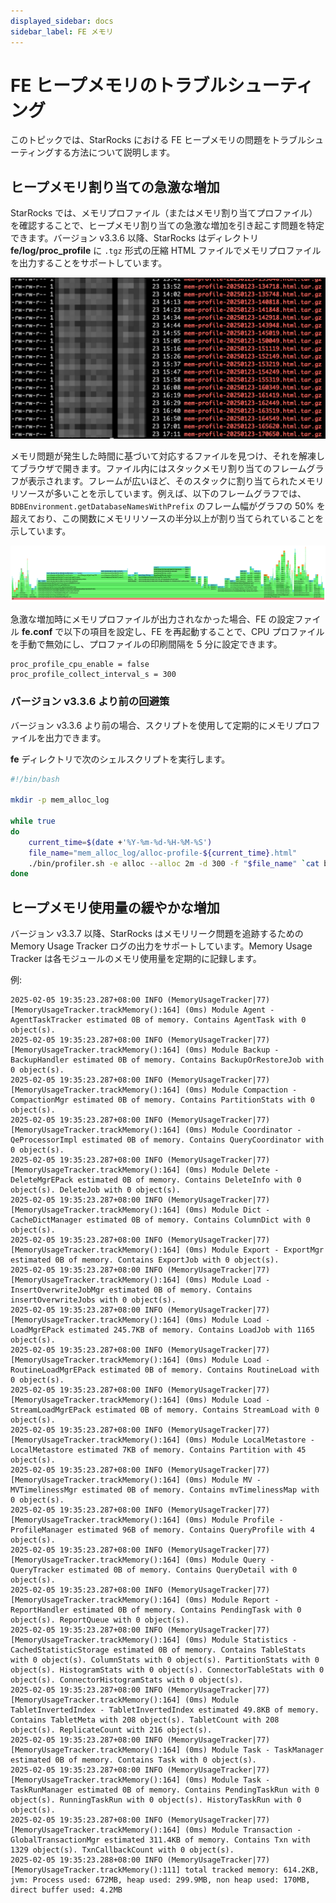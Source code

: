 ```yaml
---
displayed_sidebar: docs
sidebar_label: FE メモリ
---
```


# FE ヒープメモリのトラブルシューティング

このトピックでは、StarRocks における FE ヒープメモリの問題をトラブルシューティングする方法について説明します。

## ヒープメモリ割り当ての急激な増加

StarRocks では、メモリプロファイル（またはメモリ割り当てプロファイル）を確認することで、ヒープメモリ割り当ての急激な増加を引き起こす問題を特定できます。バージョン v3.3.6 以降、StarRocks はディレクトリ **fe/log/proc_profile** に `.tgz` 形式の圧縮 HTML ファイルでメモリプロファイルを出力することをサポートしています。

![FE Memory FAQ - 1](../_assets/fe_mem_faq_1.png)

メモリ問題が発生した時間に基づいて対応するファイルを見つけ、それを解凍してブラウザで開きます。ファイル内にはスタックメモリ割り当てのフレームグラフが表示されます。フレームが広いほど、そのスタックに割り当てられたメモリリソースが多いことを示しています。例えば、以下のフレームグラフでは、`BDBEnvironment.getDatabaseNamesWithPrefix` のフレーム幅がグラフの 50% を超えており、この関数にメモリリソースの半分以上が割り当てられていることを示しています。

![FE Memory FAQ - 2](../_assets/fe_mem_faq_2.png)

急激な増加時にメモリプロファイルが出力されなかった場合、FE の設定ファイル **fe.conf** で以下の項目を設定し、FE を再起動することで、CPU プロファイルを手動で無効にし、プロファイルの印刷間隔を 5 分に設定できます。

```Properties
proc_profile_cpu_enable = false
proc_profile_collect_interval_s = 300
```

### バージョン v3.3.6 より前の回避策

バージョン v3.3.6 より前の場合、スクリプトを使用して定期的にメモリプロファイルを出力できます。

**fe** ディレクトリで次のシェルスクリプトを実行します。

```Bash
#!/bin/bash

mkdir -p mem_alloc_log

while true
do
    current_time=$(date +'%Y-%m-%d-%H-%M-%S')
    file_name="mem_alloc_log/alloc-profile-${current_time}.html"
    ./bin/profiler.sh -e alloc --alloc 2m -d 300 -f "$file_name" `cat bin/fe.pid`
done
```

## ヒープメモリ使用量の緩やかな増加

バージョン v3.3.7 以降、StarRocks はメモリリーク問題を追跡するための Memory Usage Tracker ログの出力をサポートしています。Memory Usage Tracker は各モジュールのメモリ使用量を定期的に記録します。

例:

```Plain
2025-02-05 19:35:23.287+08:00 INFO (MemoryUsageTracker|77) [MemoryUsageTracker.trackMemory():164] (0ms) Module Agent - AgentTaskTracker estimated 0B of memory. Contains AgentTask with 0 object(s).
2025-02-05 19:35:23.287+08:00 INFO (MemoryUsageTracker|77) [MemoryUsageTracker.trackMemory():164] (0ms) Module Backup - BackupHandler estimated 0B of memory. Contains BackupOrRestoreJob with 0 object(s).
2025-02-05 19:35:23.287+08:00 INFO (MemoryUsageTracker|77) [MemoryUsageTracker.trackMemory():164] (0ms) Module Compaction - CompactionMgr estimated 0B of memory. Contains PartitionStats with 0 object(s).
2025-02-05 19:35:23.287+08:00 INFO (MemoryUsageTracker|77) [MemoryUsageTracker.trackMemory():164] (0ms) Module Coordinator - QeProcessorImpl estimated 0B of memory. Contains QueryCoordinator with 0 object(s).
2025-02-05 19:35:23.287+08:00 INFO (MemoryUsageTracker|77) [MemoryUsageTracker.trackMemory():164] (0ms) Module Delete - DeleteMgrEPack estimated 0B of memory. Contains DeleteInfo with 0 object(s). DeleteJob with 0 object(s).
2025-02-05 19:35:23.287+08:00 INFO (MemoryUsageTracker|77) [MemoryUsageTracker.trackMemory():164] (0ms) Module Dict - CacheDictManager estimated 0B of memory. Contains ColumnDict with 0 object(s).
2025-02-05 19:35:23.287+08:00 INFO (MemoryUsageTracker|77) [MemoryUsageTracker.trackMemory():164] (0ms) Module Export - ExportMgr estimated 0B of memory. Contains ExportJob with 0 object(s).
2025-02-05 19:35:23.287+08:00 INFO (MemoryUsageTracker|77) [MemoryUsageTracker.trackMemory():164] (0ms) Module Load - InsertOverwriteJobMgr estimated 0B of memory. Contains insertOverwriteJobs with 0 object(s).
2025-02-05 19:35:23.287+08:00 INFO (MemoryUsageTracker|77) [MemoryUsageTracker.trackMemory():164] (0ms) Module Load - LoadMgrEPack estimated 245.7KB of memory. Contains LoadJob with 1165 object(s).
2025-02-05 19:35:23.287+08:00 INFO (MemoryUsageTracker|77) [MemoryUsageTracker.trackMemory():164] (0ms) Module Load - RoutineLoadMgrEPack estimated 0B of memory. Contains RoutineLoad with 0 object(s).
2025-02-05 19:35:23.287+08:00 INFO (MemoryUsageTracker|77) [MemoryUsageTracker.trackMemory():164] (0ms) Module Load - StreamLoadMgrEPack estimated 0B of memory. Contains StreamLoad with 0 object(s).
2025-02-05 19:35:23.287+08:00 INFO (MemoryUsageTracker|77) [MemoryUsageTracker.trackMemory():164] (0ms) Module LocalMetastore - LocalMetastore estimated 7KB of memory. Contains Partition with 45 object(s).
2025-02-05 19:35:23.287+08:00 INFO (MemoryUsageTracker|77) [MemoryUsageTracker.trackMemory():164] (0ms) Module MV - MVTimelinessMgr estimated 0B of memory. Contains mvTimelinessMap with 0 object(s).
2025-02-05 19:35:23.287+08:00 INFO (MemoryUsageTracker|77) [MemoryUsageTracker.trackMemory():164] (0ms) Module Profile - ProfileManager estimated 96B of memory. Contains QueryProfile with 4 object(s).
2025-02-05 19:35:23.287+08:00 INFO (MemoryUsageTracker|77) [MemoryUsageTracker.trackMemory():164] (0ms) Module Query - QueryTracker estimated 0B of memory. Contains QueryDetail with 0 object(s).
2025-02-05 19:35:23.287+08:00 INFO (MemoryUsageTracker|77) [MemoryUsageTracker.trackMemory():164] (0ms) Module Report - ReportHandler estimated 0B of memory. Contains PendingTask with 0 object(s). ReportQueue with 0 object(s).
2025-02-05 19:35:23.287+08:00 INFO (MemoryUsageTracker|77) [MemoryUsageTracker.trackMemory():164] (0ms) Module Statistics - CachedStatisticStorage estimated 0B of memory. Contains TableStats with 0 object(s). ColumnStats with 0 object(s). PartitionStats with 0 object(s). HistogramStats with 0 object(s). ConnectorTableStats with 0 object(s). ConnectorHistogramStats with 0 object(s).
2025-02-05 19:35:23.287+08:00 INFO (MemoryUsageTracker|77) [MemoryUsageTracker.trackMemory():164] (0ms) Module TabletInvertedIndex - TabletInvertedIndex estimated 49.8KB of memory. Contains TabletMeta with 208 object(s). TabletCount with 208 object(s). ReplicateCount with 216 object(s).
2025-02-05 19:35:23.287+08:00 INFO (MemoryUsageTracker|77) [MemoryUsageTracker.trackMemory():164] (0ms) Module Task - TaskManager estimated 0B of memory. Contains Task with 0 object(s).
2025-02-05 19:35:23.287+08:00 INFO (MemoryUsageTracker|77) [MemoryUsageTracker.trackMemory():164] (0ms) Module Task - TaskRunManager estimated 0B of memory. Contains PendingTaskRun with 0 object(s). RunningTaskRun with 0 object(s). HistoryTaskRun with 0 object(s).
2025-02-05 19:35:23.287+08:00 INFO (MemoryUsageTracker|77) [MemoryUsageTracker.trackMemory():164] (0ms) Module Transaction - GlobalTransactionMgr estimated 311.4KB of memory. Contains Txn with 1329 object(s). TxnCallbackCount with 0 object(s).
2025-02-05 19:35:23.288+08:00 INFO (MemoryUsageTracker|77) [MemoryUsageTracker.trackMemory():111] total tracked memory: 614.2KB, jvm: Process used: 672MB, heap used: 299.9MB, non heap used: 170MB, direct buffer used: 4.2MB
```